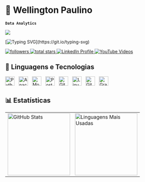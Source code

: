 # 🤖 Wellington Paulino  

**`Data Analytics`**  

<img src="https://capsule-render.vercel.app/api?type=waving&color=gradient&height=200&section=header&text=Wellington%20Paulino&fontSize=40&fontColor=fff&animation=fadeIn" />

[![Typing SVG](https://readme-typing-svg.herokuapp.com?color=%23F7A80D&size=22&width=500&lines=Bem-vindo+ao+meu+GitHub!;Sou+especialista+em+Data+Analytics!;Explorando+novas+tecnologias!)](https://git.io/typing-svg)


<p align="left">  
   
   <a href="https://github.com/wellingtonpawlino?tab=followers">  
      <img alt="followers" title="Follow me on Github" src="https://custom-icon-badges.demolab.com/github/followers/wellingtonpawlino?color=A0522D&labelColor=D2691E&style=for-the-badge&logo=person-add&label=Follow&logoColor=white"/>  
   </a>  
<a href="https://github.com/wellingtonpawlino?tab=repositories&sort=stargazers">  
   <img alt="total stars" title="Total stars on GitHub" src="https://custom-icon-badges.demolab.com/github/stars/wellingtonpawlino?color=55960c&style=for-the-badge&labelColor=488207&logo=star&v=2"/>  
</a>  
   <a href="https://www.linkedin.com/in/wellington-santos/" target="_blank">  
      <img alt="LinkedIn Profile" title="Connect with me on LinkedIn"  
           src="https://custom-icon-badges.demolab.com/badge/-LinkedIn-blue?style=for-the-badge&logo=linkedin&logoColor=white"/>  
   </a>  
<a href="https://www.youtube.com/@wellingtonsantos9019/videos" target="_blank">
   <img alt="YouTube Videos" title="Confira meus vídeos no YouTube!" 
        src="https://custom-icon-badges.demolab.com/badge/-Meus%20Vídeos-red?style=for-the-badge&logo=youtube&logoColor=white"/>
</a>
</p>  

## 🧰 Linguagens e Tecnologias  

<p>  
   <img align="left" alt="Python" width="30px" style="padding-right:10px;" src="https://cdn.jsdelivr.net/gh/devicons/devicon/icons/python/python-plain.svg" />  
   <img align="left" alt="Anaconda" width="30px" style="padding-right:10px;" src="https://cdn.jsdelivr.net/gh/devicons/devicon@latest/icons/anaconda/anaconda-original.svg" />  
   <img align="left" alt="MongoDB" width="30px" style="padding-right:10px;" src="https://cdn.jsdelivr.net/gh/devicons/devicon@latest/icons/mongodb/mongodb-original.svg"/>  
   <img align="left" alt="PostgreSQL" width="30px" style="padding-right:10px;" src="https://cdn.jsdelivr.net/gh/devicons/devicon@latest/icons/postgresql/postgresql-original.svg" />  
   <img align="left" alt="Git" width="30px" style="padding-right:10px;" src="https://cdn.jsdelivr.net/gh/devicons/devicon/icons/git/git-original.svg" />  
   <img align="left" alt="Linux" width="30px" style="padding-right:10px;" src="https://cdn.jsdelivr.net/gh/devicons/devicon/icons/linux/linux-original.svg" />  
   <img align="left" alt="GitHub" width="30px" style="padding-right:10px;" src="https://cdn.jsdelivr.net/gh/devicons/devicon/icons/github/github-original.svg" />  
   <img align="left" alt="Grafana" width="30px" style="padding-right:10px;" src="https://cdn.jsdelivr.net/gh/devicons/devicon@latest/icons/javascript/javascript-original.svg" />  
</p>  

<br/><br/>  

## 📊 Estatísticas  

<table>
  <tr>
    <td><img alt="GitHub Stats" height="200" src="https://github-readme-stats.vercel.app/api?username=wellingtonpawlino&show_icons=true&theme=dracula&include_all_commits=true&locale=pt-br"/></td>
    <td>
      <a href="https://github.com/wellingtonpawlino/github-readme-stats">
        <img alt="Linguagens Mais Usadas" height="200" src="https://github-readme-stats.vercel.app/api/top-langs/?username=wellingtonpawlino&layout=compact&langs_count=8"/>
      </a>
    </td>
        
  </tr>
</table>


